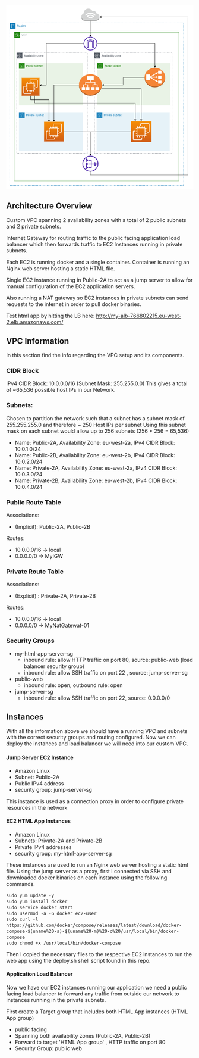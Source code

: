
![vpc.drawio](vpc.drawio.png)
## Architecture Overview 

Custom VPC spanning 2 availability zones with a total of 2 public subnets and 2 private subnets.

Internet Gateway for routing traffic to the public facing application load balancer which then forwards traffic to EC2 Instances running in private subnets. 

Each EC2 is running docker and a single container. Container is running an Nginx web server hosting a static HTML file.

Single EC2 instance running in Public-2A to act as a jump server to allow for manual configuration of the EC2 application servers.

Also running a NAT gateway so EC2 instances in private subnets can send requests to the internet in order to pull docker binaries. 

Test html app by hitting the LB here: http://my-alb-766802215.eu-west-2.elb.amazonaws.com/

## VPC Information

In this section find the info regarding the VPC setup and its components. 
### CIDR Block

IPv4 CIDR Block: 10.0.0.0/16 (Subnet Mask:  255.255.0.0)
This gives a total of ~65,536 possible host IPs in our Network. 

### Subnets: 

Chosen to partition the network such that a subnet has a subnet mask of 255.255.255.0 and therefore ~ 250 Host IPs per subnet
Using this subnet mask on each subnet would allow up to 256 subnets (256 * 256 = 65,536)

- Name: Public-2A, Availability Zone: eu-west-2a, IPv4 CIDR Block: 10.0.1.0/24
- Name: Public-2B, Availability Zone: eu-west-2b, IPv4 CIDR Block: 10.0.2.0/24
- Name: Private-2A, Availability Zone: eu-west-2a, IPv4 CIDR Block: 10.0.3.0/24
- Name: Private-2B, Availability Zone: eu-west-2b, IPv4 CIDR Block: 10.0.4.0/24

### Public Route Table

Associations:
- (Implicit): Public-2A, Public-2B

Routes: 
- 10.0.0.0/16 -> local
- 0.0.0.0/0 -> MyIGW
### Private Route Table

Associations:
- (Explicit) : Private-2A, Private-2B

Routes:
-  10.0.0.0/16 -> local
- 0.0.0.0/0 -> MyNatGatewat-01

### Security Groups

- my-html-app-server-sg 
	- inbound rule: allow HTTP traffic on port 80, source: public-web (load balancer security group)
	- inbound rule: allow SSH traffic on port 22 , source: jump-server-sg
- public-web
	- inbound rule: open, outbound rule: open
- jump-server-sg
	- inbound rule: allow SSH traffic on port 22, source: 0.0.0.0/0

## Instances 

With all the information above we should have a running VPC and subnets with the correct security groups and routing configured. Now we can deploy the instances and load balancer we will need into our custom VPC.

#### Jump Server EC2 Instance

- Amazon Linux 
- Subnet: Public-2A
- Public IPv4 address
- security group: jump-server-sg

This instance is used as a connection proxy in order to configure private resources in the network 
#### EC2 HTML App Instances

- Amazon Linux 
- Subnets: Private-2A and Private-2B
- Private IPv4 addresses
- security group: my-html-app-server-sg

These instances are used to run an Nginx web server hosting a static html file. Using the jump server as a proxy, first I connected via SSH and downloaded docker binaries on each instance using the following commands.


```shell
sudo yum update -y 
sudo yum install docker
sudo service docker start
sudo usermod -a -G docker ec2-user
sudo curl -l https://github.com/docker/compose/releases/latest/download/docker-compose-$(uname%20-s)-$(uname%20-m)%20-o%20/usr/local/bin/docker-compose
sudo chmod +x /usr/local/bin/docker-compose
```


Then I copied the necessary files to the respective EC2 instances to run the web app using the deploy.sh shell script found in this repo.

#### Application Load Balancer

Now we have our EC2 instances running our application we need a public facing load balancer to forward any traffic from outside our network to instances running in the private subnets.

First create a Target group that includes both HTML App instances (HTML App group)

- public facing
- Spanning both availability zones (Public-2A, Public-2B)
- Forward to target 'HTML App group' , HTTP traffic on port 80
- Security Group: public web